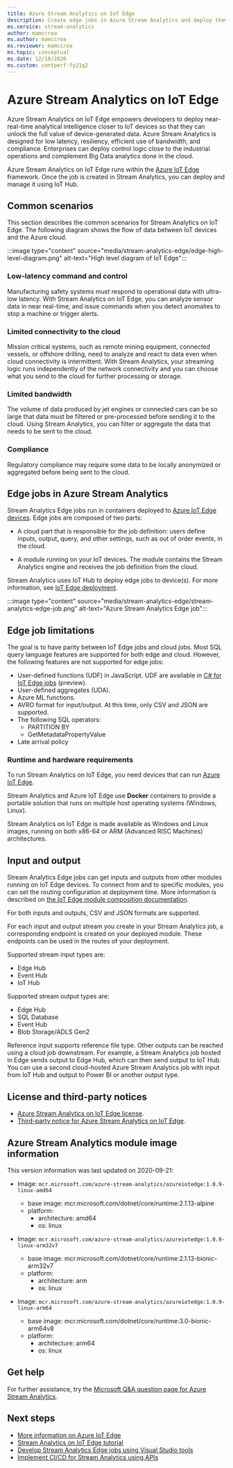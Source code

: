```yaml
---
title: Azure Stream Analytics on IoT Edge
description: Create edge jobs in Azure Stream Analytics and deploy them to devices running Azure IoT Edge.
ms.service: stream-analytics
author: mamccrea
ms.author: mamccrea
ms.reviewer: mamccrea
ms.topic: conceptual
ms.date: 12/18/2020
ms.custom: contperf-fy21q2
---
```


# Azure Stream Analytics on IoT Edge
 
Azure Stream Analytics on IoT Edge empowers developers to deploy near-real-time analytical intelligence closer to IoT devices so that they can unlock the full value of device-generated data. Azure Stream Analytics is designed for low latency, resiliency, efficient use of bandwidth, and compliance. Enterprises can deploy control logic close to the industrial operations and complement Big Data analytics done in the cloud.

Azure Stream Analytics on IoT Edge runs within the [Azure IoT Edge](https://azure.microsoft.com/campaigns/iot-edge/) framework. Once the job is created in Stream Analytics, you can deploy and manage it using IoT Hub.

## Common scenarios

This section describes the common scenarios for Stream Analytics on IoT Edge. The following diagram shows the flow of data between IoT devices and the Azure cloud.

:::image type="content" source="media/stream-analytics-edge/edge-high-level-diagram.png" alt-text="High level diagram of IoT Edge":::

### Low-latency command and control

Manufacturing safety systems must respond to operational data with ultra-low latency. With Stream Analytics on IoT Edge, you can analyze sensor data in near real-time, and issue commands when you detect anomalies to stop a machine or trigger alerts.

### Limited connectivity to the cloud

Mission critical systems, such as remote mining equipment, connected vessels, or offshore drilling, need to analyze and react to data even when cloud connectivity is intermittent. With Stream Analytics, your streaming logic runs independently of the network connectivity and you can choose what you send to the cloud for further processing or storage.

### Limited bandwidth

The volume of data produced by jet engines or connected cars can be so large that data must be filtered or pre-processed before sending it to the cloud. Using Stream Analytics, you can filter or aggregate the data that needs to be sent to the cloud.

### Compliance

Regulatory compliance may require some data to be locally anonymized or aggregated before being sent to the cloud.

## Edge jobs in Azure Stream Analytics

Stream Analytics Edge jobs run in containers deployed to [Azure IoT Edge devices](../iot-edge/about-iot-edge.md). Edge jobs are composed of two parts:

* A cloud part that is responsible for the job definition: users define inputs, output, query, and other settings, such as  out of order events, in the cloud.

* A module running on your IoT devices. The module contains the Stream Analytics engine and receives the job definition from the cloud. 

Stream Analytics uses IoT Hub to deploy edge jobs to device(s). For more information, see [IoT Edge deployment](../iot-edge/module-deployment-monitoring.md).

:::image type="content" source="media/stream-analytics-edge/stream-analytics-edge-job.png" alt-text="Azure Stream Analytics Edge job":::

## Edge job limitations

The goal is to have parity between IoT Edge jobs and cloud jobs. Most SQL query language features are supported for both edge and cloud. However, the following features are not supported for edge jobs:
* User-defined functions (UDF) in JavaScript. UDF are available in [C# for IoT Edge jobs](./stream-analytics-edge-csharp-udf.md) (preview).
* User-defined aggregates (UDA).
* Azure ML functions.
* AVRO format for input/output. At this time, only CSV and JSON are supported.
* The following  SQL operators:
    * PARTITION BY
    * GetMetadataPropertyValue
* Late arrival policy

### Runtime and hardware requirements
To run Stream Analytics on IoT Edge, you need devices that can run [Azure IoT Edge](https://azure.microsoft.com/campaigns/iot-edge/). 

Stream Analytics and Azure IoT Edge use **Docker** containers to provide a portable solution that runs on multiple host operating systems (Windows, Linux).

Stream Analytics on IoT Edge is made available as Windows and Linux images, running on both x86-64 or ARM (Advanced RISC Machines) architectures. 


## Input and output

Stream Analytics Edge jobs can get inputs and outputs from other modules running on IoT Edge devices. To connect from and to specific modules, you can set the routing configuration at deployment time. More information is described on [the IoT Edge module composition documentation](../iot-edge/module-composition.md).

For both inputs and outputs, CSV and JSON formats are supported.

For each input and output stream you create in your Stream Analytics job, a corresponding endpoint is created on your deployed module. These endpoints can be used in the routes of your deployment.

Supported stream input types are:
* Edge Hub
* Event Hub
* IoT Hub

Supported stream output types are:
* Edge Hub
* SQL Database
* Event Hub
* Blob Storage/ADLS Gen2

Reference input supports reference file type. Other outputs can be reached using a cloud job downstream. For example, a Stream Analytics job hosted in Edge sends output to Edge Hub, which can then send output to IoT Hub. You can use a second cloud-hosted Azure Stream Analytics job with input from IoT Hub and output to Power BI or another output type.

## License and third-party notices
* [Azure Stream Analytics on IoT Edge license](https://go.microsoft.com/fwlink/?linkid=862827). 
* [Third-party notice for Azure Stream Analytics on IoT Edge](https://go.microsoft.com/fwlink/?linkid=862828).

## Azure Stream Analytics module image information 

This version information was last updated on 2020-09-21:

- Image: `mcr.microsoft.com/azure-stream-analytics/azureiotedge:1.0.9-linux-amd64`
   - base image: mcr.microsoft.com/dotnet/core/runtime:2.1.13-alpine
   - platform:
      - architecture: amd64
      - os: linux
 
- Image: `mcr.microsoft.com/azure-stream-analytics/azureiotedge:1.0.9-linux-arm32v7`
   - base image: mcr.microsoft.com/dotnet/core/runtime:2.1.13-bionic-arm32v7
   - platform:
      - architecture: arm
      - os: linux
 
- Image: `mcr.microsoft.com/azure-stream-analytics/azureiotedge:1.0.9-linux-arm64`
   - base image: mcr.microsoft.com/dotnet/core/runtime:3.0-bionic-arm64v8
   - platform:
      - architecture: arm64
      - os: linux
      
      
## Get help
For further assistance, try the [Microsoft Q&A question page for Azure Stream Analytics](/answers/topics/azure-stream-analytics.html).

## Next steps

* [More information on Azure IoT Edge](../iot-edge/about-iot-edge.md)
* [Stream Analytics on IoT Edge tutorial](../iot-edge/tutorial-deploy-stream-analytics.md)
* [Develop Stream Analytics Edge jobs using Visual Studio tools](./stream-analytics-tools-for-visual-studio-edge-jobs.md)
* [Implement CI/CD for Stream Analytics using APIs](stream-analytics-cicd-api.md)

<!--Link references-->
[stream.analytics.developer.guide]: ../stream-analytics-developer-guide.md
[stream.analytics.scale.jobs]: stream-analytics-scale-jobs.md
[stream.analytics.introduction]: stream-analytics-introduction.md
[stream.analytics.get.started]: stream-analytics-real-time-fraud-detection.md
[stream.analytics.query.language.reference]: /stream-analytics-query/stream-analytics-query-language-reference
[stream.analytics.rest.api.reference]: /rest/api/streamanalytics/
